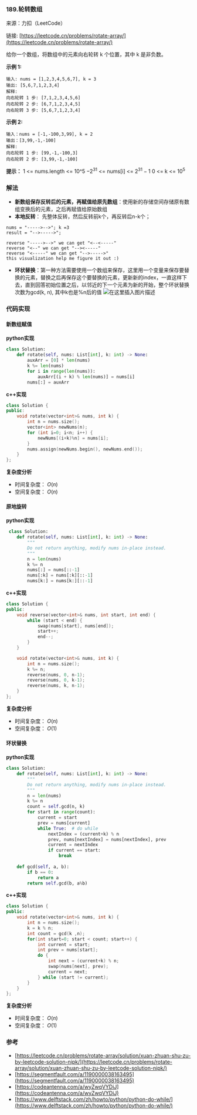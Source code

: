  ### 189.轮转数组

来源：力扣（LeetCode）

链接: [https://leetcode.cn/problems/rotate-array/](https://leetcode.cn/problems/rotate-array/)

给你一个数组，将数组中的元素向右轮转 k 个位置，其中 k 是非负数。

 

**示例 1:**
```
输入: nums = [1,2,3,4,5,6,7], k = 3
输出: [5,6,7,1,2,3,4]
解释:
向右轮转 1 步: [7,1,2,3,4,5,6]
向右轮转 2 步: [6,7,1,2,3,4,5]
向右轮转 3 步: [5,6,7,1,2,3,4]
```

**示例 2:**
```
输入：nums = [-1,-100,3,99], k = 2
输出：[3,99,-1,-100]
解释: 
向右轮转 1 步: [99,-1,-100,3]
向右轮转 2 步: [3,99,-1,-100]
```

**提示：**
1 <= nums.length <= 10^5
$-2^{31}$ <= nums[i] <= $2^{31} - 1$
0 <= k <= $10^5$ 





### 解法
* **新数组保存反转后的元素，再赋值给原先数组**：使用新的存储空间存储原有数组变换后的元素，之后再赋值给原始数组
* **本地反转**： 先整体反转，然后反转前k个，再反转后n-k个；
```
nums = "----->-->"; k =3
result = "-->----->";

reverse "----->-->" we can get "<--<-----"
reverse "<--" we can get "--><-----"
reverse "<-----" we can get "-->----->"
this visualization help me figure it out :)
```
* **环状替换**：第一种方法需要使用一个数组来保存，这里用一个变量来保存要替换的元素，替换之后再保存这个要替换的元素，更新新的index，一直这样下去，直到回答初始位置之后，以邻近的下一个元素为新的开始，整个环状替换次数为gcd(k, n), 其中k也是%n后的值
![在这里插入图片描述](https://img-blog.csdnimg.cn/7a0db1b910ff4c7b86b68e61114811e5.png)



### 代码实现
####  新数组赋值
**python实现**

```python
class Solution:
    def rotate(self, nums: List[int], k: int) -> None:
        auxArr = [0] * len(nums)
        k %= len(nums)
        for i in range(len(nums)):
            auxArr[(i + k) % len(nums)] = nums[i]
        nums[:] = auxArr
```



**c++实现**

```cpp
class Solution {
public:
    void rotate(vector<int>& nums, int k) {
        int n = nums.size();
        vector<int> newNums(n);
        for (int i=0; i<n; i++) {
            newNums[(i+k)%n] = nums[i];
        }
        nums.assign(newNums.begin(), newNums.end());
    }
};
```
**复杂度分析**

* 时间复杂度： $O(n)$    
* 空间复杂度： $O(n)$  

#### 原地旋转
**python实现**

```python
 class Solution:
    def rotate(self, nums: List[int], k: int) -> None:
        """
        Do not return anything, modify nums in-place instead.
        """
        n = len(nums)
        k %= n
        nums[:] = nums[::-1]
        nums[:k] = nums[:k][::-1]
        nums[k:] = nums[k:][::-1]
```

**c++实现**
```cpp
class Solution {
public:
    void reverse(vector<int>& nums, int start, int end) {
        while (start < end) {
            swap(nums[start], nums[end]);
            start++;
            end--;
        }
    }

    void rotate(vector<int>& nums, int k) {
        int n = nums.size();
        k %= n;
        reverse(nums, 0, n-1);
        reverse(nums, 0, k-1);
        reverse(nums, k, n-1);
    }
};
```



**复杂度分析**

* 时间复杂度： $O(n)$   
* 空间复杂度： $O(1)$   

#### 环状替换
**python实现**
```python
class Solution:
    def rotate(self, nums: List[int], k: int) -> None:
        """
        Do not return anything, modify nums in-place instead.
        """
        n = len(nums)
        k %= n
        count = self.gcd(n, k)
        for start in range(count):
            current = start
            prev = nums[current]
            while True:  # do while
                nextIndex = (current+k) % n
                prev, nums[nextIndex] = nums[nextIndex], prev
                current = nextIndex
                if current == start:
                    break
    
    def gcd(self, a, b):
        if b == 0:
            return a
        return self.gcd(b, a%b)
```

**c++实现**
```cpp
class Solution {
public:
    void rotate(vector<int>& nums, int k) {
        int n = nums.size();
        k = k % n;
        int count = gcd(k ,n);
        for(int start=0; start < count; start++) {
            int current = start;
            int prev = nums[start];
            do {
                int next = (current+k) % n;
                swap(nums[next], prev);
                current = next;
            } while (start != current);
        }
    }
};
```
**复杂度分析**

* 时间复杂度： $O(n)$   
* 空间复杂度： $O(1)$   

### 参考
* [https://leetcode.cn/problems/rotate-array/solution/xuan-zhuan-shu-zu-by-leetcode-solution-nipk/](https://leetcode.cn/problems/rotate-array/solution/xuan-zhuan-shu-zu-by-leetcode-solution-nipk/)
* [https://segmentfault.com/a/1190000038163495](https://segmentfault.com/a/1190000038163495)
* [https://codeantenna.com/a/wyZwqVYDiJ](https://codeantenna.com/a/wyZwqVYDiJ)
* [https://www.delftstack.com/zh/howto/python/python-do-while/](https://www.delftstack.com/zh/howto/python/python-do-while/)